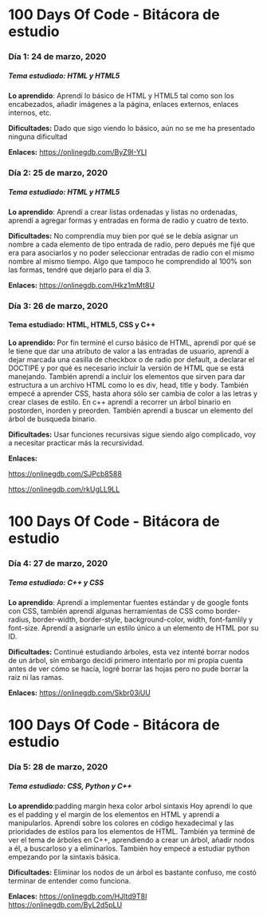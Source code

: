 # 100 Days Of Code - Bitácora de estudio

### Día 1: 24 de marzo, 2020
##### Tema estudiado: HTML y HTML5

**Lo aprendido**: Aprendí lo básico de HTML y HTML5 tal como son los encabezados, añadir imágenes a la página, enlaces externos, enlaces internos, etc.

**Dificultades:** Dado que sigo viendo lo básico, aún no se me ha presentado ninguna dificultad

**Enlaces:** https://onlinegdb.com/ByZ9I-YLI

### Día 2: 25 de marzo, 2020
##### Tema estudiado: HTML y HTML5

**Lo aprendido**: Aprendí a crear listas ordenadas y listas no ordenadas, aprendí a agregar formas y entradas en forma de radio y cuatro de texto.

**Dificultades:** No comprendía muy bien por qué se le debía asignar un nombre a cada elemento de tipo entrada de radio, pero depués me fijé que era para asociarlos y no poder seleccionar entradas de radio con el mismo nombre al mismo tiempo. Algo que tampoco he comprendido al 100% son las formas, tendré que dejarlo para el día 3.

**Enlaces:** https://onlinegdb.com/Hkz1mMt8U

### Día 3: 26 de marzo, 2020
#### Tema estudiado: HTML, HTML5, CSS y C++

**Lo aprendido:** Por fin terminé el curso básico de HTML, aprendí por qué se le tiene que dar una atributo de valor a las entradas de usuario, aprendí a dejar marcada una casilla de checkbox o de radio por default, a declarar el DOCTIPE y por qué es necesario incluir la versión de HTML que se está manejando. También aprendí a incluir los elementos que sirven para dar estructura a un archivo HTML como lo es div, head, title y body. También empecé a aprender CSS, hasta ahora sólo ser cambia de color a las letras y crear clases de estilo.
En c++ aprendí a recorrer un árbol binario en postorden, inorden y preorden. También aprendí a buscar un elemento del árbol de busqueda binario.

**Dificultades:** Usar funciones recursivas sigue siendo algo complicado, voy a necesitar practicar más la recursividad.

**Enlaces:** 

https://onlinegdb.com/SJPcb8588

https://onlinegdb.com/rkUgLL9LL

# 100 Days Of Code - Bitácora de estudio

### Día 4: 27 de marzo, 2020
##### Tema estudiado: C++ y CSS

**Lo aprendido**: Aprendí a implementar fuentes estándar y de google fonts con CSS, también aprendí algunas herramientas de CSS como border-radius, border-width, border-style, background-color, width, font-famlily y font-size. Aprendí a asignarle un estilo único a un elemento de HTML por su ID.

**Dificultades:** Continué estudiando árboles, esta vez intenté borrar nodos de un árbol, sin embargo decidí primero intentarlo por mi propia cuenta antes de ver cómo se hacía, logré borrar las hojas pero no pude borrar la raiz ni las ramas.

**Enlaces:** https://onlinegdb.com/Skbr03iUU

# 100 Days Of Code - Bitácora de estudio

### Día 5: 28 de marzo, 2020
##### Tema estudiado: CSS, Python y C++

**Lo aprendido**:padding margin hexa color arbol sintaxis Hoy aprendí lo que es el padding y el margin de los elementos en HTML y aprendí a manipularlos. Aprendí sobre los colores en código hexadecimal y las prioridades de estilos para los elementos de HTML.
También ya terminé de ver el tema de árboles en C++, aprendiendo a crear un árbol, añadir nodos a él, a buscarloso y a eliminarlos. También hoy empecé a estudiar python empezando por la sintaxis básica.

**Dificultades:** Eliminar los nodos de un árbol es bastante confuso, me costó terminar de entender como funciona.

**Enlaces:**
https://onlinegdb.com/HJltd9T8I
https://onlinegdb.com/ByL2d5pLU
